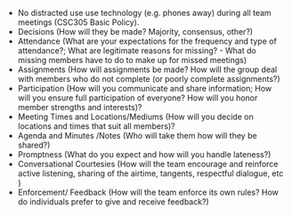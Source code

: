 - No distracted use use technology (e.g. phones away) during all team meetings (CSC305 Basic Policy).
- Decisions (How will they be made? Majority, consensus, other?)
- Attendance (What are your expectations for the frequency and type of attendance?; What are legitimate reasons for missing? - What do missing members have to do to make up for missed meetings)
- Assignments (How will assignments be made? How will the group deal with members who do not complete (or poorly complete assignments?)
- Participation (How will you communicate and share information; How will you ensure full participation of everyone? How will you honor member strengths and interests)?
- Meeting Times and Locations/Mediums (How will you decide on locations and times that suit all members)?
- Agenda and Minutes /Notes (Who will take them how will they be shared?)
- Promptness (What do you expect and how will you handle lateness?)
- Conversational Courtesies (How will the team encourage and reinforce active listening, sharing of the airtime, tangents, respectful dialogue, etc )
- Enforcement/ Feedback (How will the team enforce its own rules? How do individuals prefer to give and receive feedback?)